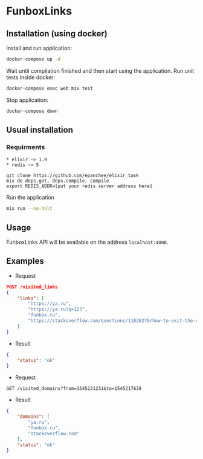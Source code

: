 # FunboxLinks

## Installation (using docker)

Install and run application:
```bash
docker-compose up -d
```
Wait until compilation finished and then start using the application.
Run unit tests inside docker:
```bash
docker-compose exec web mix test
```
Stop application:
```bash
docker-compose down
```

## Usual installation

### Requirments
	* elixir ~> 1.9
	* redis ~> 5

```
git clone https://github.com/epanchee/elixir_task
mix do deps.get, deps.compile, compile
export REDIS_ADDR=[put your redis server address here]
```

Run the application
```bash
mix run --no-halt
```

## Usage
FunboxLinks API will be available on the address `localhost:4000`.

## Examples

* Request
```json
POST /visited_links
{
	"links": [
		"https://ya.ru",
		"https://ya.ru?q=123",
		"funbox.ru",
		"https://stackoverflow.com/questions/11828270/how-to-exit-the-vim-editor"
	]
}
```

* Result
```json
{
	"status": "ok"
}
```

* Request
```
GET /visited_domains?from=1545221231&to=1545217638
```

* Result
```json
{
	"domains": [
		"ya.ru",
		"funbox.ru",
		"stackoverflow.com"
	],
	"status": "ok"
}
```
